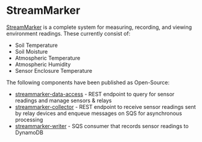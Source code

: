 # StreamMarker

[StreamMarker](https://www.streammarker.com/) is a complete system for measuring, recording, and viewing environment readings. These currently consist of:
 * Soil Temperature
 * Soil Moisture
 * Atmospheric Temperature
 * Atmospheric Humidity
 * Sensor Enclosure Temperature

The following components have been published as Open-Source:
 * [streammarker-data-access](https://github.com/urlgrey/streammarker-data-access) - REST endpoint to query for sensor readings and manage sensors & relays
 * [streammarker-collector](https://github.com/urlgrey/streammarker-collector) - REST endpoint to receive sensor readings sent by relay devices and enqueue messages on SQS for asynchronous processing
 * [streammarker-writer](https://github.com/urlgrey/streammarker-writer) - SQS consumer that records sensor readings to DynamoDB
